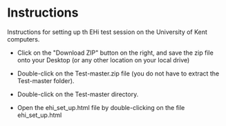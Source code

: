 Instructions
============
Instructions for setting up th EHi test session on the University of Kent computers.

* Click on the "Download ZIP" button on the right, and save the zip file onto your Desktop (or any other location on your local drive)

* Double-click on the Test-master.zip file (you do not have to extract the Test-master folder).

* Double-click on the Test-master directory.

* Open the ehi_set_up.html file by double-clicking on the file ehi_set_up.html
